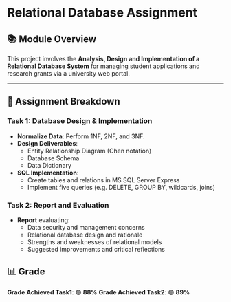 # Relational Database Assignment

## 📚 Module Overview
This project involves the **Analysis, Design and Implementation of a Relational Database System** for managing student applications and research grants via a university web portal.

---

## 📌 Assignment Breakdown

### Task 1: Database Design & Implementation
- **Normalize Data**: Perform 1NF, 2NF, and 3NF.
- **Design Deliverables**:
  - Entity Relationship Diagram (Chen notation)
  - Database Schema
  - Data Dictionary
- **SQL Implementation**:
  - Create tables and relations in MS SQL Server Express
  - Implement five queries (e.g. DELETE, GROUP BY, wildcards, joins)

### Task 2: Report and Evaluation
- **Report** evaluating:
  - Data security and management concerns
  - Relational database design and rationale
  - Strengths and weaknesses of relational models
  - Suggested improvements and critical reflections

## 📊 Grade
**Grade Achieved Task1**: 🟢 **88%** 
**Grade Achieved Task2**: 🟢 **89%** 

